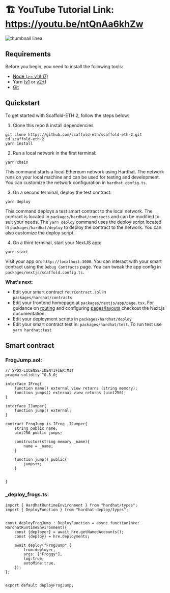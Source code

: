 # 🏗 YouTube Tutorial Link: https://youtu.be/ntQnAa6khZw
![thumbnail linea](https://github.com/kinghonest45/LineaSmartContractTutorial/assets/174223028/4e1662c1-5443-4c52-b0d5-67671f08f02c)

## Requirements

Before you begin, you need to install the following tools:

- [Node (>= v18.17)](https://nodejs.org/en/download/)
- Yarn ([v1](https://classic.yarnpkg.com/en/docs/install/) or [v2+](https://yarnpkg.com/getting-started/install))
- [Git](https://git-scm.com/downloads)

## Quickstart

To get started with Scaffold-ETH 2, follow the steps below:

1. Clone this repo & install dependencies

```
git clone https://github.com/scaffold-eth/scaffold-eth-2.git
cd scaffold-eth-2
yarn install
```

2. Run a local network in the first terminal:

```
yarn chain
```

This command starts a local Ethereum network using Hardhat. The network runs on your local machine and can be used for testing and development. You can customize the network configuration in `hardhat.config.ts`.

3. On a second terminal, deploy the test contract:

```
yarn deploy
```

This command deploys a test smart contract to the local network. The contract is located in `packages/hardhat/contracts` and can be modified to suit your needs. The `yarn deploy` command uses the deploy script located in `packages/hardhat/deploy` to deploy the contract to the network. You can also customize the deploy script.

4. On a third terminal, start your NextJS app:

```
yarn start
```

Visit your app on: `http://localhost:3000`. You can interact with your smart contract using the `Debug Contracts` page. You can tweak the app config in `packages/nextjs/scaffold.config.ts`.

**What's next**:

- Edit your smart contract `YourContract.sol` in `packages/hardhat/contracts`
- Edit your frontend homepage at `packages/nextjs/app/page.tsx`. For guidance on [routing](https://nextjs.org/docs/app/building-your-application/routing/defining-routes) and configuring [pages/layouts](https://nextjs.org/docs/app/building-your-application/routing/pages-and-layouts) checkout the Next.js documentation.
- Edit your deployment scripts in `packages/hardhat/deploy`
- Edit your smart contract test in: `packages/hardhat/test`. To run test use `yarn hardhat:test`

## Smart contract

### FrogJump.sol:
```
// SPDX-LICENSE-IDENTIFIER:MIT
pragma solidity ^0.8.0;

interface IFrog{
    function name() external view returns (string memory);
    function jumps() external view returns (uint256);
}

interface IJumper{
    function jump() external;
}

contract FrogJump is IFrog ,IJumper{
    string public name;
    uint256 public jumps;

    constructor(string memory _name){
        name = _name;
    }

    function jump() public{
        jumps++;
    }


}
```

### _deploy_frogs.ts:

```
import { HardhatRuntimeEnvironment } from "hardhat/types";
import { DeployFunction } from "hardhat-deploy/types";


const deployFrogJump : DeployFunction = async function(hre: HardhatRuntimeEnvironment){
    const {deployer} = await hre.getNamedAccounts();
    const {deploy} = hre.deployments;

    await deploy("FrogJump",{
        from:deployer,
        args: ["Froggy"],
        log:true,
        autoMine:true,
    });
};


export default deployFrogJump;
```
